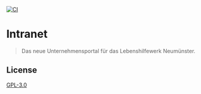 [![CI](https://github.com/actcoding/intranet/actions/workflows/ci.yml/badge.svg)](https://github.com/actcoding/intranet/actions/workflows/ci.yml)

# Intranet

> Das neue Unternehmensportal für das Lebenshilfewerk Neumünster.

## License

[GPL-3.0](LICENSE)
